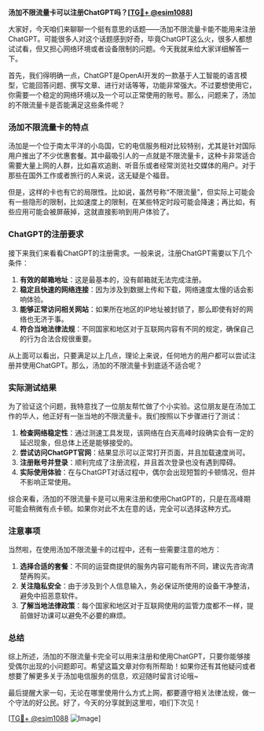 **汤加不限流量卡可以注册ChatGPT吗？[[TG💪+ @esim1088](https://t.me/s/esim1088)]**

大家好，今天咱们来聊聊一个挺有意思的话题——汤加不限流量卡能不能用来注册ChatGPT。可能很多人对这个话题感到好奇，毕竟ChatGPT这么火，很多人都想试试看，但又担心网络环境或者设备限制的问题。今天我就来给大家详细解答一下。

首先，我们得明确一点，ChatGPT是OpenAI开发的一款基于人工智能的语言模型，它能回答问题、撰写文章、进行对话等等，功能非常强大。不过要想使用它，你需要一个稳定的网络环境以及一个可以正常使用的账号。那么，问题来了，汤加的不限流量卡是否能满足这些条件呢？

### 汤加不限流量卡的特点

汤加是一个位于南太平洋的小岛国，它的电信服务相对比较特别，尤其是针对国际用户推出了不少优惠套餐。其中最吸引人的一点就是不限流量卡，这种卡非常适合需要大量上网的人群，比如喜欢追剧、听音乐或者经常浏览社交媒体的用户。对于那些在国外工作或者旅行的人来说，这无疑是个福音。

但是，这样的卡也有它的局限性。比如说，虽然号称“不限流量”，但实际上可能会有一些隐形的限制，比如速度上的限制，在某些特定时段可能会降速；再比如，有些应用可能会被屏蔽掉，这就直接影响到用户体验了。

### ChatGPT的注册要求

接下来我们来看看ChatGPT的注册需求。一般来说，注册ChatGPT需要以下几个条件：

1. **有效的邮箱地址**：这是最基本的，没有邮箱就无法完成注册。
2. **稳定且快速的网络连接**：因为涉及到数据上传和下载，网络速度太慢的话会影响体验。
3. **能够正常访问相关网站**：如果所在地区的IP地址被封锁了，那么即使有好的网络也无济于事。
4. **符合当地法律法规**：不同国家和地区对于互联网内容有不同的规定，确保自己的行为合法合规很重要。

从上面可以看出，只要满足以上几点，理论上来说，任何地方的用户都可以尝试注册并使用ChatGPT。那么，汤加的不限流量卡到底适不适合呢？

### 实际测试结果

为了验证这个问题，我特意找了一位朋友帮忙做了个小实验。这位朋友是在汤加工作的华人，他正好有一张当地的不限流量卡。我们按照以下步骤进行了测试：

1. **检查网络稳定性**：通过测速工具发现，该网络在白天高峰时段确实会有一定的延迟现象，但总体上还是能够接受的。
2. **尝试访问ChatGPT官网**：结果显示可以正常打开页面，并且加载速度尚可。
3. **注册账号并登录**：顺利完成了注册流程，并且首次登录也没有遇到障碍。
4. **实际使用体验**：在与ChatGPT对话过程中，偶尔会出现短暂的卡顿情况，但并不影响正常使用。

综合来看，汤加的不限流量卡是可以用来注册和使用ChatGPT的，只是在高峰期可能会稍微有点卡顿。如果你对此不太在意的话，完全可以选择这种方式。

### 注意事项

当然啦，在使用汤加不限流量卡的过程中，还有一些需要注意的地方：

1. **选择合适的套餐**：不同的运营商提供的服务内容可能有所不同，建议先咨询清楚再购买。
2. **关注隐私安全**：由于涉及到个人信息输入，务必保证所使用的设备干净整洁，避免中招恶意软件。
3. **了解当地法律政策**：每个国家和地区对于互联网使用的监管力度都不一样，提前做好功课可以避免不必要的麻烦。

### 总结

综上所述，汤加的不限流量卡完全可以用来注册和使用ChatGPT，只要你能够接受偶尔出现的小问题即可。希望这篇文章对你有所帮助！如果你还有其他疑问或者想要了解更多关于汤加电信服务的信息，欢迎随时留言讨论哦~ 

最后提醒大家一句，无论在哪里使用什么方式上网，都要遵守相关法律法规，做一个守法的好公民。好了，今天的分享就到这里啦，咱们下次见！

[[TG💪+ @esim1088](https://t.me/s/esim1088) ![Image](https://i.postimg.cc/4NQfJmqS/Snipaste-2025-05-13-00-14-12.png)]